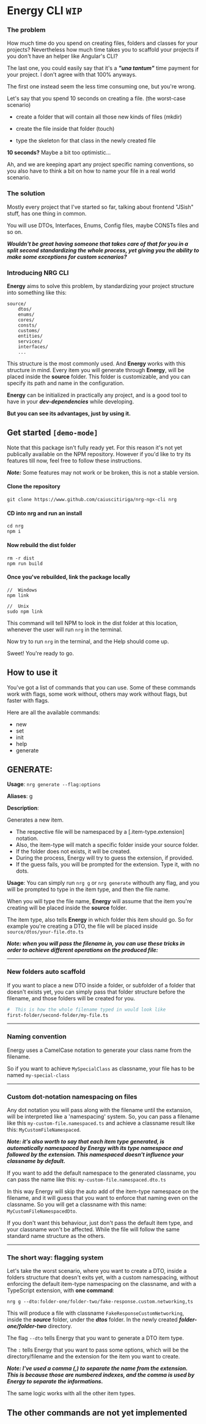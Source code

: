 # Energy CLI ```WIP```

### The problem 
How much time do you spend on creating files, folders and classes for your projects? Nevertheless how much time takes you to scaffold your projects if you don't have an helper like Angular's CLI?

The last one, you could easily say that it's a ***"una tantum"*** time payment for your project. I don't agree with that 100% anyways.

The first one instead seem the less time consuming one, but you're wrong.

Let's say that you spend 10 seconds on creating a file. (the worst-case scenario)

+ create a folder that will contain all those new kinds of files (mkdir) 

+ create the file inside that folder (touch)

+ type the skeleton for that class in the newly created file

**10 seconds?** Maybe a bit too optimistic... 

Ah, and we are keeping apart any project specific naming conventions, so you also have to think a bit on how to name your file in a real world scenario. 

### The solution
Mostly every project that I've started so far, talking about frontend "JSish" stuff, has one thing in common. 

You will use DTOs, Interfaces, Enums, Config files, maybe CONSTs files and so on. 

 ***Wouldn't be great having someone that takes care of that for you in a split second standardizing the whole process, yet giving you the ability to make some exceptions for custom scenarios?***

### Introducing NRG CLI
**Energy** aims to solve this problem, by standardizing your project structure into something like this:

```
source/
    dtos/
    enums/
    cores/
    consts/
    customs/
    entities/
    services/
    interfaces/
    ...
```

This structure is the most commonly used. And **Energy** works with this structure in mind. Every item you will generate through **Energy**, will be placed inside the **source** folder. This folder is customizable, and you can specify its path and name in the configuration. 

**Energy** can be initialized in practically any project, and is a good tool to have in your ***dev-dependencies*** while developing. 

**But you can see its advantages, just by using it.**

## Get started ```[demo-mode]```
Note that this package isn't fully ready yet. For this reason it's not yet publically available on the NPM repository. However if you'd like to try its features till now, feel free to follow these instructions. 

***Note:*** Some features may not work or be broken, this is not a stable version.

#### Clone the repository
```git clone https://www.github.com/caiuscitiriga/nrg-ngx-cli nrg```

#### CD into nrg and run an install
```
cd nrg
npm i
```

#### Now rebuild the dist folder
```
rm -r dist
npm run build
```

#### Once you've rebuilded, link the package locally
```
//  Windows
npm link

//  Unix
sudo npm link
```

This command will tell NPM to look in the dist folder at this location, whenever the user will run ```nrg``` in the terminal.

Now try to run ```nrg``` in the terminal, and the Help should come up. 

Sweet! You're ready to go.

## How to use it
You've got a list of commands that you can use. Some of these commands work with flags, some work without, others may work without flags, but faster with flags. 

Here are all the available commands:
+ new
+ set
+ init
+ help
+ generate


## **GENERATE**: 
**Usage**: ```nrg generate --flag:options```

**Aliases**: g

**Description**: 

Generates a new item.
 - The respective file will be namespaced by a [.item-type.extension] notation.
 - Also, the item-type will match a specific folder inside your source folder.
 - If the folder does not exists, it will be created.
 - During the process, Energy will try to guess the extension, if provided.
 - If the guess fails, you will be prompted for the extension. Type it, with no dots.

**Usage**:
You can simply run ```nrg g``` or ```nrg generate``` withouth any flag, and you will be prompted to type in the item type, and then the file name.

When you will type the file name, **Energy** will assume that the item you're creating will be placed inside the **source** folder. 

The item type, also tells **Energy** in which folder this item should go. So for example you're creating a DTO, the file will be placed inside ```source/dtos/your-file.dto.ts```

***Note: when you will pass the filename in, you can use these tricks in order to achieve different operations on the produced file:***

---
### New folders auto scaffold
If you want to place a new DTO inside a folder, or subfolder of a folder that doesn't exists yet, you can simply pass that folder structure before the filename, and those folders will be created for you.

```bash
#  This is how the whole filename typed in would look like
first-folder/second-folder/my-file.ts
``` 

---
### Naming convention
Energy uses a CamelCase notation to generate your class name from the filename. 

So if you want to achieve ```MySpecialClass``` as classname, your file has to be named ```my-special-class```

---
### Custom dot-notation namespacing on files
Any dot notation you will pass along with the filename until the extansion, will be interpreted like a 'namespacing' system. So, you can pass a filename like this `my-custom-file.namespaced.ts` and achieve a classname result like this: `MyCustomFileNamespaced`.

***Note: it's also worth to say that each item type generated, is automatically namespaced by Energy with its type namespace and followed by the extension. This namespaced doesn't influence your classname by default.***

If you want to add the default namespace to the generated classname, you can pass the name like this: `my-custom-file.namespaced.dto.ts`

In this way Energy will skip the auto add of the item-type namespace on the filename, and it will guess that you want to enforce that naming even on the classname. So you will get a classname with this name: `MyCustomFileNamespacedDto`.

 If you don't want this behaviour, just don't pass the default item type, and your classname won't be affected. While the file will follow the same standard name structure as the others.

 ---
 ### The short way: flagging system
 Let's take the worst scenario, where you want to create a DTO, inside a folders structure that doesn't exits yet, with a custom namespacing, without enforcing the default item-type namespacing on the classname, and with a TypeScript extension, with **one command**:

 ```
nrg g --dto:folder-one/folder-two/fake-response.custom.networking,ts
 ```

 This will produce a file with classname `FakeResponseCustomNetworking`, inside the ***source*** folder, under the ***dtos*** folder. In the newly created ***folder-one/folder-two*** directory.

The flag `--dto` tells Energy that you want to generate a DTO item type.

The `:` tells Energy that you want to pass some options, which will be the directory/filename and the extension for the item you want to create.

 ***Note: I've used a comma (,) to separate the name from the extension. This is because those are numbered indexes, and the comma is used by Energy to separate the informations.***

The same logic works with all the other item types.

## **The other commands are not yet implemented**
